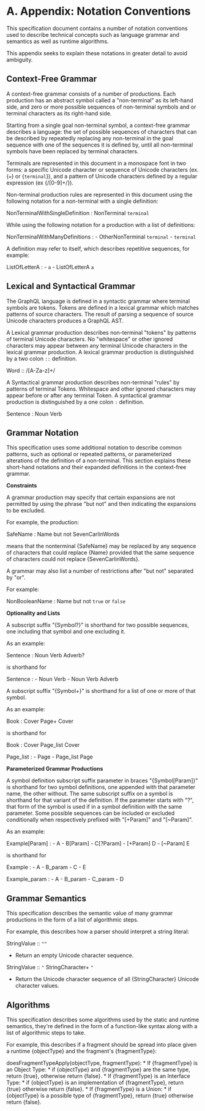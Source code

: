 # A. Appendix: Notation Conventions

This specification document contains a number of notation conventions used to describe technical concepts such as language grammar and semantics as well as runtime algorithms.

This appendix seeks to explain these notations in greater detail to avoid ambiguity.

## Context-Free Grammar

A context-free grammar consists of a number of productions. Each production has an abstract symbol called a "non-terminal" as its left-hand side, and zero or more possible sequences of non-terminal symbols and or terminal characters as its right-hand side.

Starting from a single goal non-terminal symbol, a context-free grammar describes a language: the set of possible sequences of characters that can be described by repeatedly replacing any non-terminal in the goal sequence with one of the sequences it is defined by, until all non-terminal symbols have been replaced by terminal characters.

Terminals are represented in this document in a monospace font in two forms: a specific Unicode character or sequence of Unicode characters (ex. {`=`} or {`terminal`}), and a pattern of Unicode characters defined by a regular expression (ex {/[0-9]+/}).

Non-terminal production rules are represented in this document using the following notation for a non-terminal with a single definition:

NonTerminalWithSingleDefinition : NonTerminal `terminal`

While using the following notation for a production with a list of definitions:

NonTerminalWithManyDefinitions : - OtherNonTerminal `terminal` - `terminal`

A definition may refer to itself, which describes repetitive sequences, for example:

ListOfLetterA : - `a` - ListOfLetterA `a`

## Lexical and Syntactical Grammar

The GraphQL language is defined in a syntactic grammar where terminal symbols are tokens. Tokens are defined in a lexical grammar which matches patterns of source characters. The result of parsing a sequence of source Unicode characters produces a GraphQL AST.

A Lexical grammar production describes non-terminal "tokens" by patterns of terminal Unicode characters. No "whitespace" or other ignored characters may appear between any terminal Unicode characters in the lexical grammar production. A lexical grammar production is distinguished by a two colon `::` definition.

Word :: /[A-Za-z]+/

A Syntactical grammar production describes non-terminal "rules" by patterns of terminal Tokens. Whitespace and other ignored characters may appear before or after any terminal Token. A syntactical grammar production is distinguished by a one colon `:` definition.

Sentence : Noun Verb

## Grammar Notation

This specification uses some additional notation to describe common patterns, such as optional or repeated patterns, or parameterized alterations of the definition of a non-terminal. This section explains these short-hand notations and their expanded definitions in the context-free grammar.

**Constraints**

A grammar production may specify that certain expansions are not permitted by using the phrase "but not" and then indicating the expansions to be excluded.

For example, the production:

SafeName : Name but not SevenCarlinWords

means that the nonterminal {SafeName} may be replaced by any sequence of characters that could replace {Name} provided that the same sequence of characters could not replace {SevenCarlinWords}.

A grammar may also list a number of restrictions after "but not" separated by "or".

For example:

NonBooleanName : Name but not `true` or `false`

**Optionality and Lists**

A subscript suffix "{Symbol?}" is shorthand for two possible sequences, one including that symbol and one excluding it.

As an example:

Sentence : Noun Verb Adverb?

is shorthand for

Sentence : - Noun Verb - Noun Verb Adverb

A subscript suffix "{Symbol+}" is shorthand for a list of one or more of that symbol.

As an example:

Book : Cover Page+ Cover

is shorthand for

Book : Cover Page_list Cover

Page_list : - Page - Page_list Page

**Parameterized Grammar Productions**

A symbol definition subscript suffix parameter in braces "{Symbol[Param]}" is shorthand for two symbol definitions, one appended with that parameter name, the other without. The same subscript suffix on a symbol is shorthand for that variant of the definition. If the parameter starts with "?", that form of the symbol is used if in a symbol definition with the same parameter. Some possible sequences can be included or excluded conditionally when respectively prefixed with "\[+Param]" and "\[~Param]".

As an example:

Example[Param] : - A - B[Param] - C[?Param] - [+Param] D - [~Param] E

is shorthand for

Example : - A - B_param - C - E

Example_param : - A - B_param - C_param - D

## Grammar Semantics

This specification describes the semantic value of many grammar productions in the form of a list of algorithmic steps.

For example, this describes how a parser should interpret a string literal:

StringValue :: `""`

- Return an empty Unicode character sequence.

StringValue :: `"` StringCharacter+ `"`

- Return the Unicode character sequence of all {StringCharacter} Unicode character values.

## Algorithms

This specification describes some algorithms used by the static and runtime semantics, they're defined in the form of a function-like syntax along with a list of algorithmic steps to take.

For example, this describes if a fragment should be spread into place given a runtime {objectType} and the fragment's {fragmentType}:

doesFragmentTypeApply(objectType, fragmentType): * If {fragmentType} is an Object Type: * if {objectType} and {fragmentType} are the same type, return {true}, otherwise return {false}. * If {fragmentType} is an Interface Type: * if {objectType} is an implementation of {fragmentType}, return {true} otherwise return {false}. * If {fragmentType} is a Union: * if {objectType} is a possible type of {fragmentType}, return {true} otherwise return {false}.